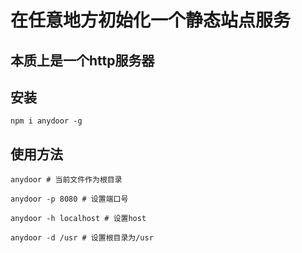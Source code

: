 # 在任意地方初始化一个静态站点服务

## 本质上是一个http服务器

## 安装
```
npm i anydoor -g
```

## 使用方法
```
anydoor # 当前文件作为根目录

anydoor -p 8080 # 设置端口号

anydoor -h localhost # 设置host

anydoor -d /usr # 设置根目录为/usr

```